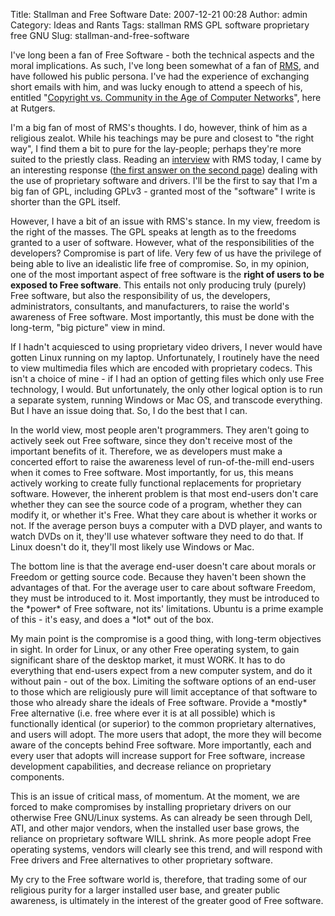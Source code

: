 Title: Stallman and Free Software
Date: 2007-12-21 00:28
Author: admin
Category: Ideas and Rants
Tags: stallman RMS GPL software proprietary free GNU
Slug: stallman-and-free-software

I've long been a fan of Free Software - both the technical aspects and
the moral implications. As such, I've long been
somewhat of a fan of
[RMS](http://www.stallman.org), and have followed his public persona.
I've had the experience of exchanging
short emails with him, and was lucky enough to attend a speech of his,
entitled "[Copyright vs. Community in the Age of Computer Networks](http://www.fsf.org/events/rmsspeechrutgers/view)",
here at Rutgers.

I'm a big fan of most of RMS's thoughts. I do, however, think of him as
a religious zealot. While his teachings may be pure and closest to "the
right way", I find them a bit to pure for the lay-people; perhaps
they're more suited to the priestly class. Reading an
[interview](http://itmanagement.earthweb.com/cnews/article.php/3717476)
with RMS today, I came by an interesting response ([the first answer on
the second
page](http://itmanagement.earthweb.com/cnews/article.php/12035_3717476_2))
dealing with the use of proprietary software and drivers. I'll be the
first to say that I'm a big fan of GPL, including GPLv3 - granted most
of the "software" I write is shorter than the GPL itself.

However, I have a bit of an issue with RMS's stance. In my view, freedom
is the right of the masses. The GPL speaks at length as to the freedoms
granted to a user of software. However, what of the responsibilities of
the developers? Compromise is part of life. Very few of us have the
privilege of being able to live an idealistic life free of compromise.
So, in my opinion, one of the most important aspect of free software is
the **right of users to be exposed to
Free software**. This entails not only producing truly (purely)
Free software, but also the responsibility of us, the developers,
administrators, consultants, and manufacturers, to raise the world's
awareness of Free software. Most importantly, this must be done with the
long-term, "big picture" view in mind.

If I hadn't acquiesced to using proprietary video drivers, I never would
have gotten Linux running on my laptop. Unfortunately, I routinely have
the need to view multimedia files which are encoded with proprietary
codecs. This isn't a choice of mine - if I had an option of getting
files which only use Free technology, I would. But unfortunately, the
only other logical option is to run a separate system, running Windows
or Mac OS, and transcode everything. But I have an issue doing that. So,
I do the best that I can.

In the world view, most people aren't programmers. They aren't going to
actively seek out Free software, since they don't receive most of the
important benefits of it. Therefore, we as developers must make a
concerted effort to raise the awareness level of run-of-the-mill
end-users when it comes to Free software. Most importantly, for us, this
means actively working to create fully functional replacements for
proprietary software. However, the inherent problem is that most
end-users don't care whether they can see the source code of a program,
whether they can modify it, or whether it's Free. What they care about
is whether it works or not. If the average person buys a computer with a
DVD player, and wants to watch DVDs on it, they'll use whatever software
they need to do that. If Linux doesn't do it, they'll most likely use
Windows or Mac.

The bottom line is that the average end-user doesn't care about morals
or Freedom or getting source code. Because they haven't been shown the
advantages of that. For the average user to care about software Freedom,
they must be introduced to it. Most importantly, they must be introduced
to the \*power\* of Free software, not its' limitations. Ubuntu is a
prime example of this - it's easy, and does a \*lot\* out of the box.

My main point is the compromise is a good thing, with long-term
objectives in sight. In order for Linux, or any other Free operating
system, to gain significant share of the desktop market, it must WORK.
It has to do everything that end-users expect from a new computer
system, and do it without pain - out of the box. Limiting the software
options of an end-user to those which are religiously pure will limit
acceptance of that software to those who already share the ideals of
Free software. Provide a \*mostly\* Free alternative (i.e. free where
ever it is at all possible) which is functionally identical (or
superior) to the common proprietary alternatives, and users will adopt.
The more users that adopt, the more they will become aware of the
concepts behind Free software. More importantly, each and every user
that adopts will increase support for Free software, increase
development capabilities, and decrease reliance on proprietary
components.

This is an issue of critical mass, of momentum. At the moment, we are
forced to make compromises by installing proprietary drivers on our
otherwise Free GNU/Linux systems. As can already be seen through Dell,
ATI, and other major vendors, when the installed user base grows, the
reliance on proprietary software WILL shrink. As more people adopt Free
operating systems, vendors will clearly see this trend, and will respond
with Free drivers and Free alternatives to other proprietary software.

My cry to the Free software world is, therefore, that trading some of
our religious purity for a larger installed user base, and greater
public awareness, is ultimately in the interest of the greater good of
Free software.
